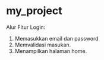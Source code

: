 # my_project

Alur Fitur Login:
1. Memasukkan email dan password
2. Memvalidasi masukan.
3. Menampilkan halaman home.
